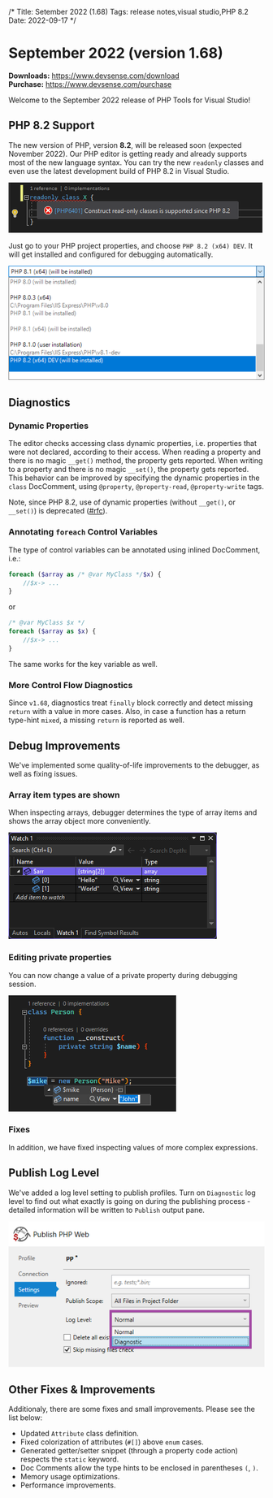 /*
Title: Setember 2022 (1.68)
Tags: release notes,visual studio,PHP 8.2
Date: 2022-09-17
*/

# September 2022 (version 1.68)

**Downloads:** https://www.devsense.com/download<br/>
**Purchase:** https://www.devsense.com/purchase

Welcome to the September 2022 release of PHP Tools for Visual Studio!

## PHP 8.2 Support

The new version of PHP, version **8.2**, will be released soon (expected November 2022). Our PHP editor is getting ready and already supports most of the new language syntax. You can try the new `readonly` classes and even use the latest development build of PHP 8.2 in Visual Studio.

![php readonly class in older PHP](imgs/vs-readonly-class-warning.png)

Just go to your PHP project properties, and choose `PHP 8.2 (x64) DEV`. It will get installed and configured for debugging automatically.

![PHP 8.2 installation](imgs/php-8-2-selection.png)

## Diagnostics

### Dynamic Properties

The editor checks accessing class dynamic properties, i.e. properties that were not declared, according to their access. When reading a property and there is no magic `__get()` method, the property gets reported. When writing to a property and there is no magic `__set()`, the property gets reported. This behavior can be improved by specifying the dynamic properties in the `class` DocComment, using `@property`, `@property-read`, `@property-write` tags.

Note, since PHP 8.2, use of dynamic properties (without `__get()`, or `__set()`) is deprecated ([#rfc](https://wiki.php.net/rfc/deprecate_dynamic_properties)).

### Annotating `foreach` Control Variables

The type of control variables can be annotated using inlined DocComment, i.e.:

```php
foreach ($array as /* @var MyClass */$x) {
    //$x-> ...
}
```

or

```php
/* @var MyClass $x */
foreach ($array as $x) {
    //$x-> ...
}
```

The same works for the key variable as well.

### More Control Flow Diagnostics

Since `v1.68`, diagnostics treat `finally` block correctly and detect missing `return` with a value in more cases. Also, in case a function has a return type-hint `mixed`, a missing `return` is reported as well.

## Debug Improvements

We've implemented some quality-of-life improvements to the debugger, as well as fixing issues.

### Array item types are shown

When inspecting arrays, debugger determines the type of array items and shows the array object more conveniently.

![Array Item Type](imgs/array-type.png)

### Editing private properties 

You can now change a value of a private property during debugging session.

![Setting private properties](imgs/setting-private-property.png)

### Fixes

In addition, we have fixed inspecting values of more complex expressions.

## Publish Log Level

We've added a log level setting to publish profiles. Turn on `Diagnostic` log level to find out what exactly is going on during the publishing process - detailed information will be written to `Publish` output pane. 

![Setting private properties](imgs/publish-log-level.png)

## Other Fixes &amp; Improvements

Additionaly, there are some fixes and small improvements. Please see the list below:

- Updated `Attribute` class definition.
- Fixed colorization of attributes (`#[]`) above `enum` cases.
- Generated getter/setter snippet (through a property code action) respects the `static` keyword.
- Doc Comments allow the type hints to be enclosed in parentheses `(`, `)`.
- Memory usage optimizations.
- Performance improvements.
